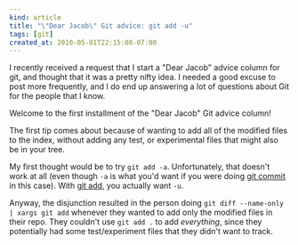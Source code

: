 ```yaml
--- 
kind: article
title: "\"Dear Jacob\" Git advice: git add -u"
tags: [git]
created_at: 2010-05-01T22:15:08-07:00
---
```


I recently received a request that I start a "Dear Jacob" advice column
for git, and thought that it was a pretty nifty idea.  I needed a good
excuse to post more frequently, and I do end up answering a lot of
questions about Git for the people that I know.

Welcome to the first installment of the "Dear Jacob" Git advice column!

The first tip comes about because of wanting to add all of the modified
files to the index, without adding any test, or experimental files that
might also be in your tree.

My first thought would be to try `git add -a`.  Unfortunately, that
doesn't work at all (even though `-a` is what you'd want if you were
doing [git commit][git-commit] in this case).  With [git add][git-add],
you actually want `-u`.

Anyway, the disjunction resulted in the person doing
`git diff --name-only | xargs git add` whenever they wanted to add only
the modified files in their repo.  They couldn't use `git add .` to add
_everything_, since they potentially had some test/experiment files that
they didn't want to track.

[git-add]: http://kernel.org/pub/software/scm/git/docs/git-add.html "git-add(1)"
[git-commit]: http://kernel.org/pub/software/scm/git/docs/git-commit.html "git-commit(1)"
